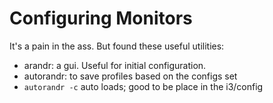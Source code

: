 # Configuring Monitors

It's a pain in the ass. But found these useful utilities:

- arandr: a gui. Useful for initial configuration.
- autorandr: to save profiles based on the configs set
- `autorandr -c` auto loads; good to be place in the i3/config

